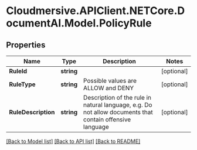 # Cloudmersive.APIClient.NETCore.DocumentAI.Model.PolicyRule
## Properties

Name | Type | Description | Notes
------------ | ------------- | ------------- | -------------
**RuleId** | **string** |  | [optional] 
**RuleType** | **string** | Possible values are ALLOW and DENY | [optional] 
**RuleDescription** | **string** | Description of the rule in natural language, e.g. Do not allow documents that contain offensive language | [optional] 

[[Back to Model list]](../README.md#documentation-for-models) [[Back to API list]](../README.md#documentation-for-api-endpoints) [[Back to README]](../README.md)


